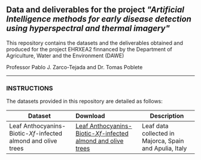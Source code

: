 ## Data and deliverables for the project <i> "Artificial Intelligence methods for early disease detection using hyperspectral and thermal imagery" </i>
This repository contains the datasets and the deliverables obtained and produced for the project EHRXEA2 finnanced by the Department of Agriculture, Water and the Environment (DAWE)

Professor Pablo J. Zarco-Tejada and Dr. Tomas Poblete

___
### INSTRUCTIONS
The datasets provided in this repository are detailed as follows:

| Dataset | Download  | Description |
| ------------- |:-----------------| -----|
|Leaf Anthocyanins-Biotic-<i>Xf-</i>infected almond and olive trees| <a href="https://github.com/HyperSens/HyperSens-Divergent-spectral-responses-Nature-Communications/blob/main/Leaf-measurements-Biotic-Xf-infected%20almond%20and%20olive%20trees/Leaf_Anthocyanins_Biotic-Xf-infected%20almond%20and%20olive%20trees.csv">Leaf Anthocyanins-Biotic-<i>Xf-</i>infected almond and olive trees</a>  | Leaf data collected in Majorca, Spain and Apulia, Italy|
